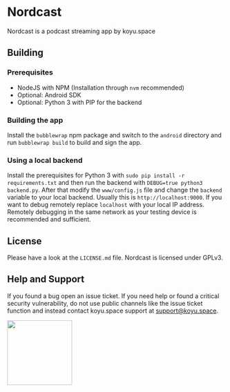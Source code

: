 # Nordcast

Nordcast is a podcast streaming app by koyu.space

## Building

### Prerequisites

- NodeJS with NPM (Installation through `nvm` recommended)
- Optional: Android SDK
- Optional: Python 3 with PIP for the backend

### Building the app

Install the `bubblewrap` npm package and switch to the `android` directory and run `bubblewrap build` to build and sign the app.

### Using a local backend

Install the prerequisites for Python 3 with `sudo pip install -r requirements.txt` and then run the backend with `DEBUG=true python3 backend.py`. After that modify the `www/config.js` file and change the `backend` variable to your local backend. Usually this is `http://localhost:9000`. If you want to debug remotely replace `localhost` with your local IP address. Remotely debugging in the same network as your testing device is recommended and sufficient.

<!--
## Admin backend

If you need a graphical admin backend please have a look at the `admin.html` file in this repository. The default admin key is `x` and we recommend it to change to prevent unauthorized admin access by setting an environment variable called `ADMINKEY` when running the backend server.
-->

## License

Please have a look at the `LICENSE.md` file. Nordcast is licensed under GPLv3.

## Help and Support

If you found a bug open an issue ticket. If you need help or found a critical security vulnerability, do not use public channels like the issue ticket function and instead contact koyu.space support at support@koyu.space.

<a href="https://fdroid.koyu.space" target="_blank"><img src="https://fdroid.gitlab.io/artwork/badge/get-it-on.png" height="150"></a>

